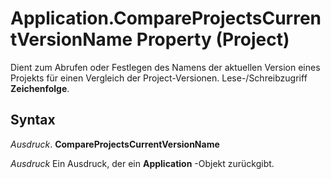
# Application.CompareProjectsCurrentVersionName Property (Project)

Dient zum Abrufen oder Festlegen des Namens der aktuellen Version eines Projekts für einen Vergleich der Project-Versionen. Lese-/Schreibzugriff  **Zeichenfolge**.


## Syntax

 _Ausdruck_. **CompareProjectsCurrentVersionName**

 _Ausdruck_ Ein Ausdruck, der ein **Application** -Objekt zurückgibt.

